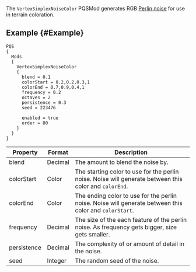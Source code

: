 The `VertexSimplexNoiseColor` PQSMod generates RGB [Perlin noise](/Prerequisites/datatypes) for use in terrain coloration.

## Example {#Example}
```
PQS
{
  Mods
  {
    VertexSimplexNoiseColor
    {
      blend = 0.1
      colorStart = 0.2,0.2,0.3,1
      colorEnd = 0.7,0.9,0.4,1
      frequency = 0.2
      octaves = 2
      persistence = 0.3
      seed = 223476
      
      enabled = true
      order = 80
    }
  }
}
```

|Property|Format|Description|
|--------|------|-----------|
|blend|Decimal|The amount to blend the noise by.|
|colorStart|Color|The starting color to use for the perlin noise. Noise will generate between this color and `colorEnd`.|
|colorEnd|Color|The ending color to use for the perlin noise. Noise will generate between this color and `colorStart`.|
|frequency|Decimal|The size of the each feature of the perlin noise. As frequency gets bigger, size gets smaller.|
|persistence|Decimal|The complexity of or amount of detail in the noise.|
|seed|Integer|The random seed of the noise.|
